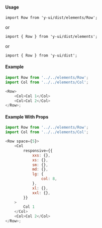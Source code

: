 #### Usage

```markdown
import Row from 'y-ui/dist/elements/Row';
```

or

```markdown
import { Row } from 'y-ui/dist/elements';
```

or

```markdown
import { Row } from 'y-ui/dist';
```

#### Example

```js
import Row from '../../elements/Row';
import Col from '../../elements/Col';

<Row>
	<Col>Col 1</Col>
	<Col>Col 2</Col>
</Row>;
```

#### Example With Props

```js
import Row from '../../elements/Row';
import Col from '../../elements/Col';

<Row space={5}>
	<Col
		responsive={{
			xxs: {},
			xs: {},
			sm: {},
			md: {},
			lg: {
				col: 8,
			},
			xl: {},
			xxl: {},
		}}
	>
		Col 1
	</Col>
	<Col>Col 2</Col>
</Row>;
```

